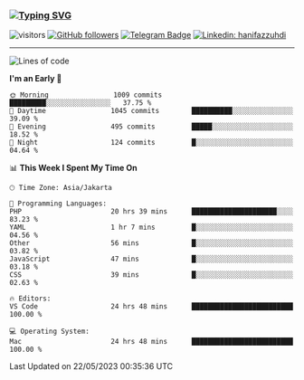 ### [![Typing SVG](https://readme-typing-svg.herokuapp.com?font=lato&size=22&lines=Hi+There+👋)](https://git.io/typing-svg) 

![visitors](https://visitor-badge.glitch.me/badge?page_id=hanifazzuhdi.hanifazzuhdi)
[![GitHub followers](https://img.shields.io/github/followers/hanifazzuhdi?label=Follow&style=social)](https://github.com/hanifazzuhdi/?tab=follow) 
[![Telegram Badge](https://img.shields.io/badge/-hanif0198-blue?style=social&logo=telegram&link=https://www.t.me/hanif0198/)](https://www.t.me/hanif0198/) 
[![Linkedin: hanifazzuhdi](https://img.shields.io/badge/-hanifazzuhdi-blue?style=flat-square&logo=Linkedin&logoColor=white&link=https://www.linkedin.com/in/hanif-az-zuhdi-69688019b/)](https://www.linkedin.com/in/hanif-az-zuhdi-69688019b/) 

<hr/>

<!--START_SECTION:waka-->
![Lines of code](https://img.shields.io/badge/From%20Hello%20World%20I%27ve%20Written-18.8%20million%20lines%20of%20code-blue)

**I'm an Early 🐤** 

```text
🌞 Morning                1009 commits        █████████░░░░░░░░░░░░░░░░   37.75 % 
🌆 Daytime                1045 commits        ██████████░░░░░░░░░░░░░░░   39.09 % 
🌃 Evening                495 commits         █████░░░░░░░░░░░░░░░░░░░░   18.52 % 
🌙 Night                  124 commits         █░░░░░░░░░░░░░░░░░░░░░░░░   04.64 % 
```


📊 **This Week I Spent My Time On** 

```text
🕑︎ Time Zone: Asia/Jakarta

💬 Programming Languages: 
PHP                      20 hrs 39 mins      █████████████████████░░░░   83.23 % 
YAML                     1 hr 7 mins         █░░░░░░░░░░░░░░░░░░░░░░░░   04.56 % 
Other                    56 mins             █░░░░░░░░░░░░░░░░░░░░░░░░   03.82 % 
JavaScript               47 mins             █░░░░░░░░░░░░░░░░░░░░░░░░   03.18 % 
CSS                      39 mins             █░░░░░░░░░░░░░░░░░░░░░░░░   02.63 % 

🔥 Editors: 
VS Code                  24 hrs 48 mins      █████████████████████████   100.00 % 

💻 Operating System: 
Mac                      24 hrs 48 mins      █████████████████████████   100.00 % 
```


 Last Updated on 22/05/2023 00:35:36 UTC
<!--END_SECTION:waka-->
